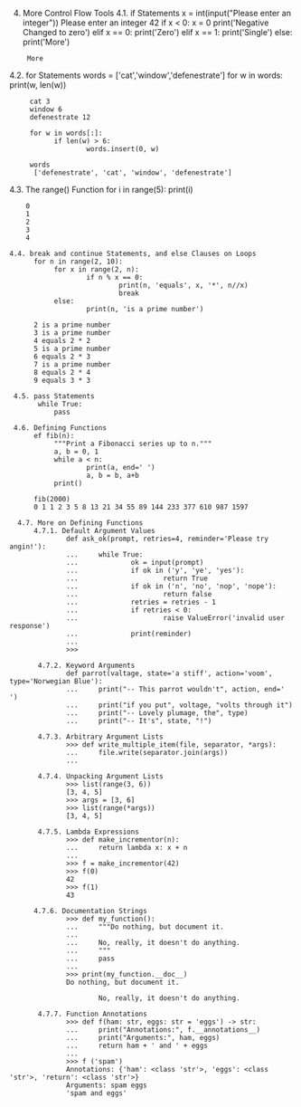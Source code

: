 4. More Control Flow Tools
  4.1. if Statements
        x = int(input("Please enter an integer"))
        Please enter an integer 42
         if x < 0:
             x = 0
             print('Negative Changed to zero')
         elif x == 0:
             print('Zero')
         elif x == 1:
             print('Single')
         else:
             print('More')
        
        More
        
  4.2. for Statements
         words = ['cat','window','defenestrate']
         for w in words:
             print(w, len(w))
        
         cat 3
         window 6
         defenestrate 12
         
         for w in words[:]:
               if len(w) > 6:
                       words.insert(0, w)
          
         words
          ['defenestrate', 'cat', 'window', 'defenestrate']
          
   4.3. The range() Function
        for i in range(5):
             print(i)
        
        0
        1
        2
        3
        4
        
    4.4. break and continue Statements, and else Clauses on Loops
          for n in range(2, 10):
               for x in range(2, n):
                       if n % x == 0:
                               print(n, 'equals', x, '*', n//x)
                               break
               else:
                       print(n, 'is a prime number')
          
          2 is a prime number
          3 is a prime number
          4 equals 2 * 2
          5 is a prime number
          6 equals 2 * 3
          7 is a prime number
          8 equals 2 * 4
          9 equals 3 * 3
          
     4.5. pass Statements
           while True:
               pass
      
     4.6. Defining Functions
          ef fib(n):
               """Print a Fibonacci series up to n."""
               a, b = 0, 1
               while a < n:
                       print(a, end=' ')
                       a, b = b, a+b
               print()
         
          fib(2000)
          0 1 1 2 3 5 8 13 21 34 55 89 144 233 377 610 987 1597
          
      4.7. More on Defining Functions
          4.7.1. Default Argument Values
                  def ask_ok(prompt, retries=4, reminder='Please try angin!'):
                  ...     while True:
                  ...             ok = input(prompt)
                  ...             if ok in ('y', 'ye', 'yes'):
                  ...                     return True
                  ...             if ok in ('n', 'no', 'nop', 'nope'):
                  ...                     return false
                  ...             retries = retries - 1
                  ...             if retries < 0:
                  ...                     raise ValueError('invalid user response')
                  ...             print(reminder)
                  ...
                  >>>
               
           4.7.2. Keyword Arguments
                  def parrot(valtage, state='a stiff', action='voom', type='Norwegian Blue'):
                  ...     print("-- This parrot wouldn't", action, end=' ')
                  ...     print("if you put", voltage, "volts through it")
                  ...     print("-- Lovely plumage, the", type)
                  ...     print("-- It's", state, "!")
                  
           4.7.3. Arbitrary Argument Lists
                  >>> def write_multiple_item(file, separator, *args):
                  ...     file.write(separator.join(args))
                  ...
                  
           4.7.4. Unpacking Argument Lists
                  >>> list(range(3, 6))
                  [3, 4, 5]
                  >>> args = [3, 6]
                  >>> list(range(*args))
                  [3, 4, 5]
                  
           4.7.5. Lambda Expressions
                  >>> def make_incrementor(n):
                  ...     return lambda x: x + n
                  ...
                  >>> f = make_incrementor(42)
                  >>> f(0)
                  42
                  >>> f(1)
                  43
                  
          4.7.6. Documentation Strings
                  >>> def my_function():
                  ...     """Do nothing, but document it.
                  ...
                  ...     No, really, it doesn't do anything.
                  ...     """
                  ...     pass
                  ...
                  >>> print(my_function.__doc__)
                  Do nothing, but document it.

                          No, really, it doesn't do anything.
                  
           4.7.7. Function Annotations
                  >>> def f(ham: str, eggs: str = 'eggs') -> str:
                  ...     print("Annotations:", f.__annotations__)
                  ...     print("Arguments:", ham, eggs)
                  ...     return ham + ' and ' + eggs
                  ...
                  >>> f ('spam')
                  Annotations: {'ham': <class 'str'>, 'eggs': <class 'str'>, 'return': <class 'str'>}
                  Arguments: spam eggs
                  'spam and eggs'
           
        
                
